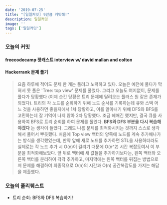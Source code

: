 ```yaml
---
date: '2019-07-25'
title: "[일일커밋] 9만큼 커밋해!"
description: 일일커밋
image: ''
tags: ['일일커밋']
---
```


### 오늘의 커밋

#### freecodecamp 팟캐스트 interview w/ david mallan and colton

#### Hackerrank 문제 풀기
> 요즘 하루에 적어도 문제 한 개는 풀려고 노력하고 있다. 오늘은 예전에 풀다가 막혀서 못 풀은 'Tree: top view' 문제를 풀었다. 그리고 오늘도 여지없이, 문제를 풀다가 당황했다 (이제 순간 당황은 트리 문제에 달려오는 플러스 원 같은 존재가 되었다). 트리의 각 노드를 순회하기 위해 노드 순서를 기록하는데 큐와 스택 어느 것을 사용하면 좋을지에서 1차 당황하고, 이를 알아내기 위해 DFS와 BFS를 고민하는데 잘 기억이 나지 않아 2차 당황했다. 조금 헤매긴 했지만, 결국 큐를 사용하여 BFS로 트리 순회를 하여 문제를 풀었다. __BFS와 DFS 부분을 다시 복습해야겠다__ 는 생각이 들었다. 그래도 나름 문제를 최적화시키는 것까지 스스로 생각해서 풀어서 뿌듯했다. 처음에 Top view 백터의 양쪽에 노드를 계속 추가해나가는 방식을 생각했었는데, 만약 앞에 새로 노드를 추가하면 STL을 사용하더라도 실제로는 각 노드 추가 시 O(n)이 걸리기 때문에 O(n^2) 시간 복잡도여서 이 부분을 최적화해보았다. 앞 뒤로 백터에 새 값들을 추가하기보다는, 왼쪽 백터와 오른쪽 백터를 분리하여 각각 추가하고, 마지막에는 왼쪽 백터를 뒤집는 방법으로 저 문제를 해결하여 최종적으로 O(n)의 시간과 O(n) 공간복잡도를 가지는 해답을 제출했다.

### 오늘의 풀리퀘스트
- 트리 순회: BFS와 DFS 복습하기!